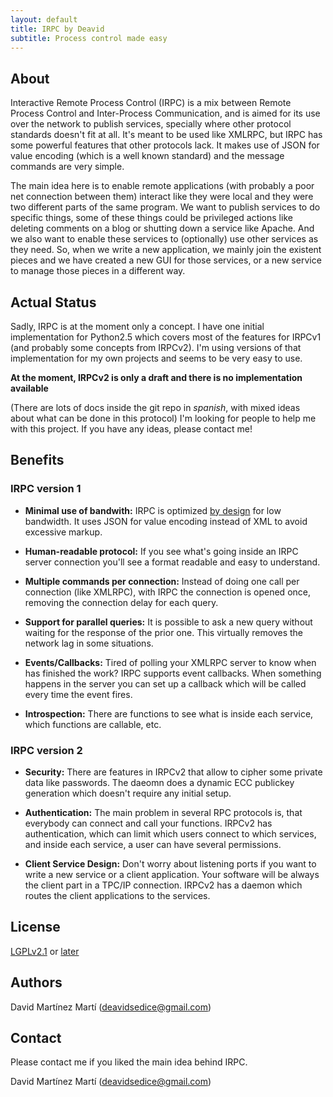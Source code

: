 ```yaml
---
layout: default
title: IRPC by Deavid
subtitle: Process control made easy
---
```


About
--------------------------------
Interactive Remote Process Control (IRPC) is a mix between Remote Process Control 
and Inter-Process Communication, and is aimed for its use over the network 
to publish services, specially where other protocol standards doesn't fit at all. 
It's meant to be used like XMLRPC, but IRPC has some powerful features that 
other protocols lack. It makes use of JSON for value encoding (which is a 
well known standard) and the message commands are very simple. 

The main idea here is to enable remote applications (with probably a poor 
net connection between them) interact like they were local and they were two 
different parts of the same program. We want to publish services to do specific 
things, some of these things could be privileged actions like deleting comments 
on a blog or shutting down a service like Apache. And we also want to enable these
services to (optionally) use other services as they need. So, when we write a 
new application, we mainly join the existent pieces and we have created a new GUI
for those services, or a new service to manage those pieces in a different way.



Actual Status
-----------------------------------------
Sadly, IRPC is at the moment only a concept. I have one initial implementation for
Python2.5 which covers most of the features for IRPCv1 (and probably some 
concepts from IRPCv2). I'm using versions of that implementation for my own projects
and seems to be very easy to use.

**At the moment, IRPCv2 is only a draft and 
there is no implementation available**

(There are lots of docs inside the git repo in *spanish*, with mixed ideas about what can be done in this protocol)
I'm looking for people to help me with this project. If you have any ideas, please contact me!

Benefits
-----------------------------------

### IRPC version 1 ###

* **Minimal use of bandwith:** IRPC is optimized <u>by design</u> for low 
    bandwidth. It uses JSON for value encoding instead of XML 
    to avoid excessive markup.
    
* **Human-readable protocol:** If you see what's going inside an IRPC server 
    connection you'll see a format readable and easy to understand.
    
* **Multiple commands per connection:** Instead of doing one call per connection 
    (like XMLRPC), with IRPC the connection is opened once, removing the connection 
    delay for each query.
    
* **Support for parallel queries:** It is possible to ask a new query without 
    waiting for the response of the prior one. This virtually removes the network 
    lag in some situations. 
    
* **Events/Callbacks:** Tired of polling your XMLRPC server to know when has 
    finished the work? IRPC supports event callbacks. When something happens in 
    the server you can set up a callback which will be called every time 
    the event fires.
    
* **Introspection:** There are functions to see what is inside each 
    service, which functions are callable, etc.

### IRPC version 2 ###

* **Security:** There are features in IRPCv2 that allow to cipher some private 
    data like passwords. The daeomn does a dynamic ECC publickey generation 
    which doesn't require any initial setup.
    
* **Authentication:** The main problem in several RPC protocols is, that 
    everybody can connect and call your functions. IRPCv2 has authentication, 
    which can limit which users connect to which services, and inside each 
    service, a user can have several permissions. 
    
* **Client Service Design:** Don't worry about listening ports if you want to 
    write a new service or a client application. Your software will be always 
    the client part in a TPC/IP connection. IRPCv2 has a daemon which routes 
    the client applications to the services.

License
----------------------------

[LGPLv2.1](http://www.gnu.org/licenses/lgpl-2.1.html) or [later](http://www.gnu.org/licenses/lgpl.html)

Authors
----------------------------

David Martínez Martí (deavidsedice@gmail.com)

Contact
----------------------------
Please contact me if you liked the main idea behind IRPC.

David Martínez Martí (deavidsedice@gmail.com)


